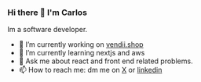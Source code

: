 ### Hi there 👋 I'm Carlos

Im a software developer.

- 🔭 I’m currently working on [vendii.shop](https://vendii.shop)
- 🌱 I’m currently learning nextjs and aws
- 💬 Ask me about react and front end related problems.
- 📫 How to reach me: dm me on [X](https://x.com/@carlosbf) or [linkedin](https://www.linkedin.com/in/carlosbf/)
